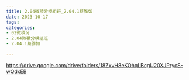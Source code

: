 ```yaml
---
title: 2.04微積分模組班_2.04.1蔡雅如
date: 2023-10-17
tags: 
categories:
- 02微積分
- 2.04微積分模組班
- 2.04.1蔡雅如

---
```

https://drive.google.com/drive/folders/18ZxvH8eKOhqLBcgU20XJPrycS-wQdxEB
